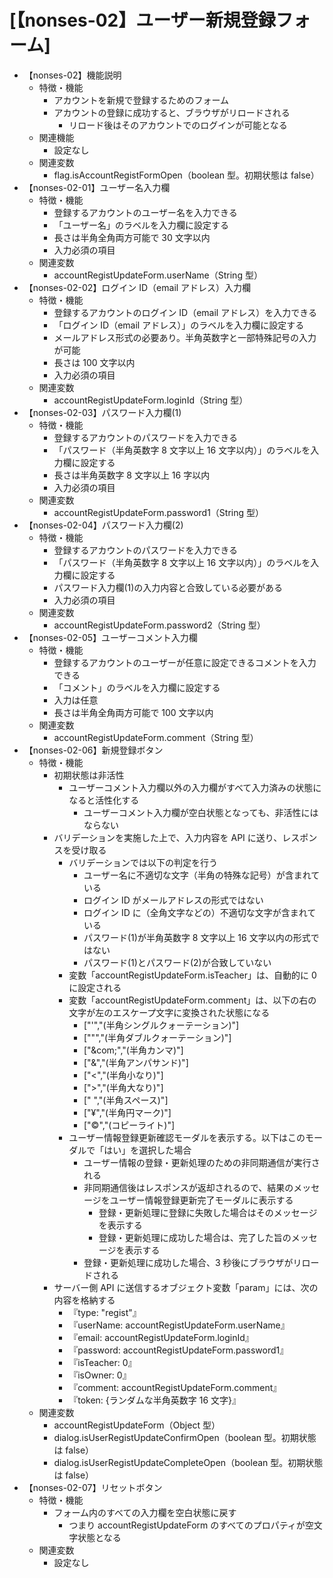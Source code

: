 # [【nonses-02】ユーザー新規登録フォーム]

- 【nonses-02】機能説明
  - 特徴・機能
    - アカウントを新規で登録するためのフォーム
    - アカウントの登録に成功すると、ブラウザがリロードされる
      - リロード後はそのアカウントでのログインが可能となる
  - 関連機能
    - 設定なし
  - 関連変数
    - flag.isAccountRegistFormOpen（boolean 型。初期状態は false）
- 【nonses-02-01】ユーザー名入力欄
  - 特徴・機能
    - 登録するアカウントのユーザー名を入力できる
    - 「ユーザー名」のラベルを入力欄に設定する
    - 長さは半角全角両方可能で 30 文字以内
    - 入力必須の項目
  - 関連変数
    - accountRegistUpdateForm.userName（String 型）
- 【nonses-02-02】ログイン ID（email アドレス）入力欄
  - 特徴・機能
    - 登録するアカウントのログイン ID（email アドレス）を入力できる
    - 「ログイン ID（email アドレス）」のラベルを入力欄に設定する
    - メールアドレス形式の必要あり。半角英数字と一部特殊記号の入力が可能
    - 長さは 100 文字以内
    - 入力必須の項目
  - 関連変数
    - accountRegistUpdateForm.loginId（String 型）
- 【nonses-02-03】パスワード入力欄(1)
  - 特徴・機能
    - 登録するアカウントのパスワードを入力できる
    - 「パスワード（半角英数字 8 文字以上 16 文字以内）」のラベルを入力欄に設定する
    - 長さは半角英数字 8 文字以上 16 字以内
    - 入力必須の項目
  - 関連変数
    - accountRegistUpdateForm.password1（String 型）
- 【nonses-02-04】パスワード入力欄(2)
  - 特徴・機能
    - 登録するアカウントのパスワードを入力できる
    - 「パスワード（半角英数字 8 文字以上 16 文字以内）」のラベルを入力欄に設定する
    - パスワード入力欄(1)の入力内容と合致している必要がある
    - 入力必須の項目
  - 関連変数
    - accountRegistUpdateForm.password2（String 型）
- 【nonses-02-05】ユーザーコメント入力欄
  - 特徴・機能
    - 登録するアカウントのユーザーが任意に設定できるコメントを入力できる
    - 「コメント」のラベルを入力欄に設定する
    - 入力は任意
    - 長さは半角全角両方可能で 100 文字以内
  - 関連変数
    - accountRegistUpdateForm.comment（String 型）
- 【nonses-02-06】新規登録ボタン
  - 特徴・機能
    - 初期状態は非活性
      - ユーザーコメント入力欄以外の入力欄がすべて入力済みの状態になると活性化する
        - ユーザーコメント入力欄が空白状態となっても、非活性にはならない
    - バリデーションを実施した上で、入力内容を API に送り、レスポンスを受け取る
      - バリデーションでは以下の判定を行う
        - ユーザー名に不適切な文字（半角の特殊な記号）が含まれている
        - ログイン ID がメールアドレスの形式ではない
        - ログイン ID に（全角文字などの）不適切な文字が含まれている
        - パスワード(1)が半角英数字 8 文字以上 16 文字以内の形式ではない
        - パスワード(1)とパスワード(2)が合致していない
      - 変数「accountRegistUpdateForm.isTeacher」は、自動的に 0 に設定される
      - 変数「accountRegistUpdateForm.comment」は、以下の右の文字が左のエスケープ文字に変換された状態になる
        - ["&#39;","(半角シングルクォーテーション)"]
        - ["&quot;","(半角ダブルクォーテーション)"]
        - ["&com;","(半角カンマ)"]
        - ["&amp;","(半角アンパサンド)"]
        - ["&lt;","(半角小なり)"]
        - ["&gt;","(半角大なり)"]
        - ["&nbsp;","(半角スペース)"]
        - ["&yen;","(半角円マーク)"]
        - ["&copy;","(コピーライト)"]
      - ユーザー情報登録更新確認モーダルを表示する。以下はこのモーダルで「はい」を選択した場合
        - ユーザー情報の登録・更新処理のための非同期通信が実行される
        - 非同期通信後はレスポンスが返却されるので、結果のメッセージをユーザー情報登録更新完了モーダルに表示する
          - 登録・更新処理に登録に失敗した場合はそのメッセージを表示する
          - 登録・更新処理に成功した場合は、完了した旨のメッセージを表示する
        - 登録・更新処理に成功した場合、3 秒後にブラウザがリロードされる
    - サーバー側 API に送信するオブジェクト変数「param」には、次の内容を格納する
      - 『type: "regist"』
      - 『userName: accountRegistUpdateForm.userName』
      - 『email: accountRegistUpdateForm.loginId』
      - 『password: accountRegistUpdateForm.password1』
      - 『isTeacher: 0』
      - 『isOwner: 0』
      - 『comment: accountRegistUpdateForm.comment』
      - 『token: {ランダムな半角英数字 16 文字}』
  - 関連変数
    - accountRegistUpdateForm（Object 型）
    - dialog.isUserRegistUpdateConfirmOpen（boolean 型。初期状態は false）
    - dialog.isUserRegistUpdateCompleteOpen（boolean 型。初期状態は false）
- 【nonses-02-07】リセットボタン
  - 特徴・機能
    - フォーム内のすべての入力欄を空白状態に戻す
      - つまり accountRegistUpdateForm のすべてのプロパティが空文字状態となる
  - 関連変数
    - 設定なし
